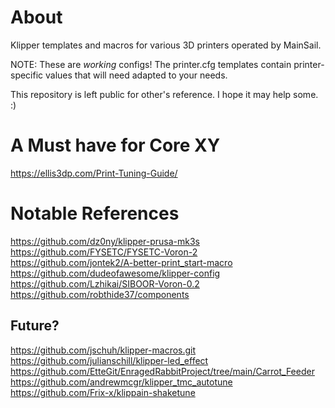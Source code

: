 # About
Klipper templates and macros for various 3D printers operated by MainSail.

NOTE: These are *working* configs! The printer.cfg templates contain printer-specific values that will need adapted to your needs.

This repository is left public for other's reference. I hope it may help some. :)

# A Must have for Core XY
https://ellis3dp.com/Print-Tuning-Guide/

# Notable References
https://github.com/dz0ny/klipper-prusa-mk3s<br>
https://github.com/FYSETC/FYSETC-Voron-2<br>
https://github.com/jontek2/A-better-print_start-macro<br>
https://github.com/dudeofawesome/klipper-config<br>
https://github.com/Lzhikai/SIBOOR-Voron-0.2<br>
https://github.com/robthide37/components<br>

## Future?
https://github.com/jschuh/klipper-macros.git<br>
https://github.com/julianschill/klipper-led_effect<br>
https://github.com/EtteGit/EnragedRabbitProject/tree/main/Carrot_Feeder<br>
https://github.com/andrewmcgr/klipper_tmc_autotune<br>
https://github.com/Frix-x/klippain-shaketune<br>